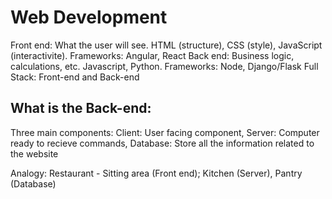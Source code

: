 # Web Development
Front end: What the user will see. HTML (structure), CSS (style), JavaScript (interactivite). Frameworks: Angular, React
Back end: Business logic, calculations, etc. Javascript, Python. Frameworks: Node, Django/Flask
Full Stack: Front-end and Back-end

## What is the Back-end:
Three main components: 
Client: User facing component, 
Server: Computer ready to recieve commands, 
Database: Store all the information related to the website

Analogy: Restaurant - Sitting area (Front end); Kitchen (Server), Pantry (Database)